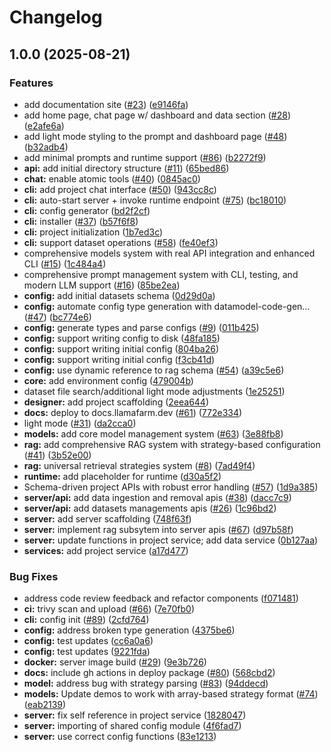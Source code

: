 # Changelog

## 1.0.0 (2025-08-21)


### Features

* add documentation site ([#23](https://github.com/llama-farm/llamafarm/issues/23)) ([e9146fa](https://github.com/llama-farm/llamafarm/commit/e9146fac560a2d4195de3e137f09102a99ea880f))
* add home page, chat page w/ dashboard and data section ([#28](https://github.com/llama-farm/llamafarm/issues/28)) ([e2afe6a](https://github.com/llama-farm/llamafarm/commit/e2afe6a9b4c1d78237447ba7f434078eb7cc9b14))
* add light mode styling to the prompt and dashboard page ([#48](https://github.com/llama-farm/llamafarm/issues/48)) ([b32adb4](https://github.com/llama-farm/llamafarm/commit/b32adb40b227f3e8c5429d9ee8640df6ce85f269))
* add minimal prompts and runtime support ([#86](https://github.com/llama-farm/llamafarm/issues/86)) ([b2272f9](https://github.com/llama-farm/llamafarm/commit/b2272f98a8f399ee802369c80b9b0c0d36dac9d0))
* **api:** add initial directory structure ([#11](https://github.com/llama-farm/llamafarm/issues/11)) ([65bed86](https://github.com/llama-farm/llamafarm/commit/65bed866a23a5646411526168c7e88d2b611d73f))
* **chat:** enable atomic tools ([#40](https://github.com/llama-farm/llamafarm/issues/40)) ([0845ac0](https://github.com/llama-farm/llamafarm/commit/0845ac03cec636782eef82e676018ca66be91064))
* **cli:** add project chat interface ([#50](https://github.com/llama-farm/llamafarm/issues/50)) ([943cc8c](https://github.com/llama-farm/llamafarm/commit/943cc8c752199175e75ff13709621fab3e78d8ad))
* **cli:** auto-start server + invoke runtime endpoint ([#75](https://github.com/llama-farm/llamafarm/issues/75)) ([bc18010](https://github.com/llama-farm/llamafarm/commit/bc180106ee81d4680843367be06e6c353785ea20))
* **cli:** config generator ([bd2f2cf](https://github.com/llama-farm/llamafarm/commit/bd2f2cfcdf07efd56b7f7cb14f7127d5dc52e2b6))
* **cli:** installer ([#37](https://github.com/llama-farm/llamafarm/issues/37)) ([b57f6f8](https://github.com/llama-farm/llamafarm/commit/b57f6f8740adac88c3ea652ad7439b60b0f75094))
* **cli:** project initialization ([1b7ed3c](https://github.com/llama-farm/llamafarm/commit/1b7ed3c869fb7d251e4dde2dddccb3085a1c1fdd))
* **cli:** support dataset operations ([#58](https://github.com/llama-farm/llamafarm/issues/58)) ([fe40ef3](https://github.com/llama-farm/llamafarm/commit/fe40ef3bdfc07616e8eade7d3cba6a5ffd5bda09))
* comprehensive models system with real API integration and enhanced CLI ([#15](https://github.com/llama-farm/llamafarm/issues/15)) ([1c484a4](https://github.com/llama-farm/llamafarm/commit/1c484a4ff3e7523731ce6065eae29beb4d10ea33))
* comprehensive prompt management system with CLI, testing, and modern LLM support ([#16](https://github.com/llama-farm/llamafarm/issues/16)) ([85be2ea](https://github.com/llama-farm/llamafarm/commit/85be2ea96ed4243db407a7aede6d366086595886))
* **config:** add initial datasets schema ([0d29d0a](https://github.com/llama-farm/llamafarm/commit/0d29d0a68e72d673d65b5651a4491f9073e78cc5))
* **config:** automate config type generation with datamodel-code-gen… ([#47](https://github.com/llama-farm/llamafarm/issues/47)) ([bc774e6](https://github.com/llama-farm/llamafarm/commit/bc774e61f35ed9854e00d807f2863de69e5de77d))
* **config:** generate types and parse configs ([#9](https://github.com/llama-farm/llamafarm/issues/9)) ([011b425](https://github.com/llama-farm/llamafarm/commit/011b4251e45a34d6408d089fa0a73174c9486103))
* **config:** support writing config to disk ([48fa185](https://github.com/llama-farm/llamafarm/commit/48fa18507a5eff8d418f9e9e1a7c7ee015c23c20))
* **config:** support writing initial config ([804ba26](https://github.com/llama-farm/llamafarm/commit/804ba26f45fe8655e8d6b9a8eb7f8beee39f5a6c))
* **config:** support writing initial config ([f3cb41d](https://github.com/llama-farm/llamafarm/commit/f3cb41daa4cbe10d106452a9d14647faf0ea5190))
* **config:** use dynamic reference to rag schema ([#54](https://github.com/llama-farm/llamafarm/issues/54)) ([a39c5e6](https://github.com/llama-farm/llamafarm/commit/a39c5e60c9633c552457a69a2e0fc1dbbccbb912))
* **core:** add environment config ([479004b](https://github.com/llama-farm/llamafarm/commit/479004b595e7a9ea1996e6fbc91258c433b47f3b))
* dataset file search/additional light mode adjustments ([1e25251](https://github.com/llama-farm/llamafarm/commit/1e2525188dafc941efe500710aad99ee08153154))
* **designer:** add project scaffolding ([2eea644](https://github.com/llama-farm/llamafarm/commit/2eea644e22f6b7c14767ac17cd81779b4d52a6b5))
* **docs:** deploy to docs.llamafarm.dev ([#61](https://github.com/llama-farm/llamafarm/issues/61)) ([772e334](https://github.com/llama-farm/llamafarm/commit/772e334237d0baa34dc7844c267dc43ea1f50456))
* light mode ([#31](https://github.com/llama-farm/llamafarm/issues/31)) ([da2cca0](https://github.com/llama-farm/llamafarm/commit/da2cca05b8ad75bde6672c5ccbabee1db12bd198))
* **models:** add core model management system ([#63](https://github.com/llama-farm/llamafarm/issues/63)) ([3e88fb8](https://github.com/llama-farm/llamafarm/commit/3e88fb8bc4cf3cdf2127199903862dc3df0e678f))
* **rag:** add comprehensive RAG system with strategy-based configuration ([#41](https://github.com/llama-farm/llamafarm/issues/41)) ([3b52e00](https://github.com/llama-farm/llamafarm/commit/3b52e00a9848b9899748c99b16d2f4a07d9f998a))
* **rag:** universal retrieval strategies system ([#8](https://github.com/llama-farm/llamafarm/issues/8)) ([7ad49f4](https://github.com/llama-farm/llamafarm/commit/7ad49f48ee9e12071487355f7892b7b82409829f))
* **runtime:** add placeholder for runtime ([d30a5f2](https://github.com/llama-farm/llamafarm/commit/d30a5f24956999122c428f79299ae1907b282fa2))
* Schema-driven project APIs with robust error handling ([#57](https://github.com/llama-farm/llamafarm/issues/57)) ([1d9a385](https://github.com/llama-farm/llamafarm/commit/1d9a385cfc6872bda1316207f07b74b75f0bbfbb))
* **server/api:** add data ingestion and removal apis ([#38](https://github.com/llama-farm/llamafarm/issues/38)) ([dacc7c9](https://github.com/llama-farm/llamafarm/commit/dacc7c9cee8a77c93fa342ca3700473580eabe6a))
* **server/api:** add datasets managements apis ([#26](https://github.com/llama-farm/llamafarm/issues/26)) ([1c96bd2](https://github.com/llama-farm/llamafarm/commit/1c96bd21d1610453234e49528c138440218b74df))
* **server:** add server scaffolding ([748f63f](https://github.com/llama-farm/llamafarm/commit/748f63fc09eb5162d6efbf1b74b4cbeff74e6e71))
* **server:** implement rag subsytem into server apis ([#67](https://github.com/llama-farm/llamafarm/issues/67)) ([d97b58f](https://github.com/llama-farm/llamafarm/commit/d97b58f4f7563231efef2f85d9738f0cc173ba50))
* **server:** update functions in project service; add data service ([0b127aa](https://github.com/llama-farm/llamafarm/commit/0b127aac5f77908cfc054a044a2bede3855d0aa3))
* **services:** add project service ([a17d477](https://github.com/llama-farm/llamafarm/commit/a17d4778c4fa17f8e30ae08fc7ee99670aacfa6b))


### Bug Fixes

* address code review feedback and refactor components ([f071481](https://github.com/llama-farm/llamafarm/commit/f071481d73996c24dc37a2cfc841282b35b2201f))
* **ci:** trivy scan and upload ([#66](https://github.com/llama-farm/llamafarm/issues/66)) ([7e70fb0](https://github.com/llama-farm/llamafarm/commit/7e70fb070fddf971965a5fea6cc182fc1ce1094b))
* **cli:** config init ([#89](https://github.com/llama-farm/llamafarm/issues/89)) ([2cfd764](https://github.com/llama-farm/llamafarm/commit/2cfd764da49bc95180f0c329fd41a5ac7674e53b))
* **config:** address broken type generation ([4375be6](https://github.com/llama-farm/llamafarm/commit/4375be646f09acbe9e3daa66fb92eb78fa035b31))
* **config:** test updates ([cc6a0a6](https://github.com/llama-farm/llamafarm/commit/cc6a0a66fec7166b20e05706fcdebd60d614494c))
* **config:** test updates ([9221fda](https://github.com/llama-farm/llamafarm/commit/9221fda65412c714876f6b8aee34fc8d7b702f87))
* **docker:** server image build ([#29](https://github.com/llama-farm/llamafarm/issues/29)) ([9e3b726](https://github.com/llama-farm/llamafarm/commit/9e3b726d4dd5be809fb06e467e596001b4a3f436))
* **docs:** include gh actions in deploy package ([#80](https://github.com/llama-farm/llamafarm/issues/80)) ([568cbd2](https://github.com/llama-farm/llamafarm/commit/568cbd256d023968638a7d76827e8a7e58e5a1f0))
* **model:** address bug with strategy parsing ([#83](https://github.com/llama-farm/llamafarm/issues/83)) ([94ddecd](https://github.com/llama-farm/llamafarm/commit/94ddecd3f903040c914a18c72335f83c4e85a50b))
* **models:** Update demos to work with array-based strategy format ([#74](https://github.com/llama-farm/llamafarm/issues/74)) ([eab2139](https://github.com/llama-farm/llamafarm/commit/eab213935ce067e8441df3e1e178a88ee7ac97cc))
* **server:** fix self reference in project service ([1828047](https://github.com/llama-farm/llamafarm/commit/18280478307fe795bd807312ee6de8575a5a2b82))
* **server:** importing of shared config module ([4f6fad7](https://github.com/llama-farm/llamafarm/commit/4f6fad7a09179f5f04bb35682d7a102bf76cc806))
* **server:** use correct config functions ([83e1213](https://github.com/llama-farm/llamafarm/commit/83e1213a0ef0bb6f094f6b4ce561a6087eedd594))
